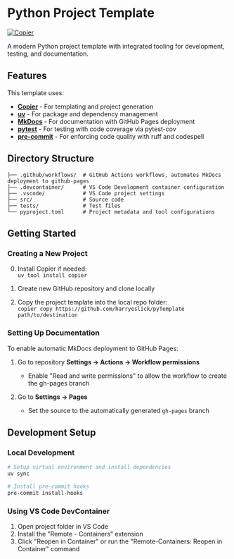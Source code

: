 # Python Project Template

[![Copier](https://img.shields.io/endpoint?url=https://raw.githubusercontent.com/copier-org/copier/master/img/badge/badge-grayscale-inverted-border-orange.json)](https://github.com/copier-org/copier)

A modern Python project template with integrated tooling for development, testing, and documentation.

## Features

This template uses:

- **[Copier](https://copier.readthedocs.io/)** - For templating and project generation
- **[uv](https://github.com/astral-sh/uv)** - For package and dependency management
- **[MkDocs](https://www.mkdocs.org/)** - For documentation with GitHub Pages deployment
- **[pytest](https://docs.pytest.org/)** - For testing with code coverage via pytest-cov
- **[pre-commit](https://pre-commit.com/)** - For enforcing code quality with ruff and codespell

## Directory Structure

```
├── .github/workflows/  # GitHub Actions workflows, automates MkDocs deployment to github-pages
├── .devcontainer/      # VS Code Development container configuration
├── .vscode/            # VS Code project settings
├── src/                # Source code
├── tests/              # Test files
└── pyproject.toml      # Project metadata and tool configurations
```

## Getting Started

### Creating a New Project

0. Install Copier if needed:  
   `uv tool install copier`

1. Create new GitHub repository and clone locally

2. Copy the project template into the local repo folder:  
   `copier copy https://github.com/harryeslick/pyTemplate path/to/destination`

### Setting Up Documentation

To enable automatic MkDocs deployment to GitHub Pages:

1. Go to repository **Settings → Actions → Workflow permissions**
   - Enable "Read and write permissions" to allow the workflow to create the gh-pages branch

2. Go to **Settings → Pages**
   - Set the source to the automatically generated `gh-pages` branch

## Development Setup

### Local Development

```bash
# Setup virtual environment and install dependencies
uv sync

# Install pre-commit hooks
pre-commit install-hooks
```

### Using VS Code DevContainer

1. Open project folder in VS Code
2. Install the "Remote - Containers" extension
3. Click "Reopen in Container" or run the "Remote-Containers: Reopen in Container" command
